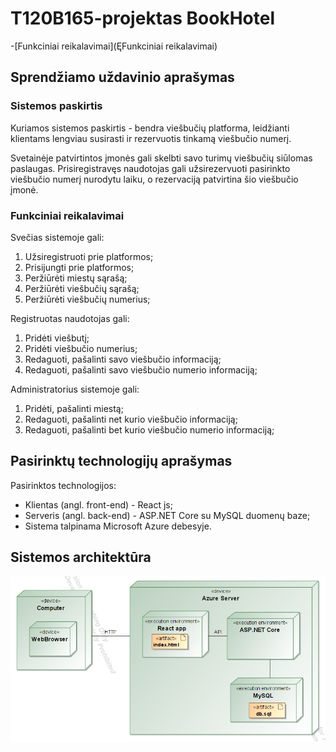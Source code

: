 # T120B165-projektas BookHotel

-[Funkciniai reikalavimai](ĘFunkciniai reikalavimai)
## Sprendžiamo uždavinio aprašymas
### Sistemos paskirtis
Kuriamos sistemos paskirtis - bendra viešbučių platforma, leidžianti klientams lengviau susirasti ir rezervuotis tinkamą viešbučio numerį.

Svetainėje patvirtintos įmonės gali skelbti savo turimų viešbučių siūlomas paslaugas. Prisiregistravęs naudotojas gali užsirezervuoti pasirinkto viešbučio numerį nurodytu laiku, o rezervaciją patvirtina šio viešbučio įmonė.
### Funkciniai reikalavimai
Svečias sistemoje gali:
1. Užsiregistruoti prie platformos;
2. Prisijungti prie platformos;
3. Peržiūrėti miestų sąrašą;
4. Peržiūrėti viešbučių sąrašą;
5. Peržiūrėti viešbučių numerius;

Registruotas naudotojas gali:
1. Pridėti viešbutį;
2. Pridėti viešbučio numerius;
3. Redaguoti, pašalinti savo viešbučio informaciją;
4. Redaguoti, pašalinti savo viešbučio numerio informaciją;

Administratorius sistemoje gali:
1. Pridėti, pašalinti miestą;
3. Redaguoti, pašalinti net kurio viešbučio informaciją;
4. Redaguoti, pašalinti bet kurio viešbučio numerio informaciją;

## Pasirinktų technologijų aprašymas
Pasirinktos technologijos:
- Klientas (angl. front-end) - React js;
- Serveris (angl. back-end) - ASP.NET Core su MySQL duomenų baze;
- Sistema talpinama Microsoft Azure debesyje.
## Sistemos architektūra
![Sistemos architektūra](Architektura.png)


